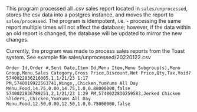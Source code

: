This program processed all .csv sales report located in `sales/unprocessed`, stores the csv data into a postgres instance, and moves the report to `sales/processed`. The program is idempotent, i.e. - processing the same report multiple times will not affect the database; however, if the data within an old report is changed, the database will be updated to mirror the new changes.

Currently, the program was made to process sales reports from the Toast system. See example file
sales/unprocessed/20220122.csv
``` csv
Order Id,Order #,Sent Date,Item Id,Menu Item,Menu Subgroup(s),Menu Group,Menu,Sales Category,Gross Price,Discount,Net Price,Qty,Tax,Void?
5740022836216005,1,1/21/23 1:17 PM,5740019922563741,Wings,,Chicken,YumYums All Day Menu,Food,14.75,0.00,14.75,1.0,0.88000000,false
5740022836789251,2,1/21/23 1:29 PM,5740022830259583,Jerked Chicken Sliders,,Chicken,YumYums All Day Menu,Food,12.50,0.00,12.50,1.0,0.75000000,false
```